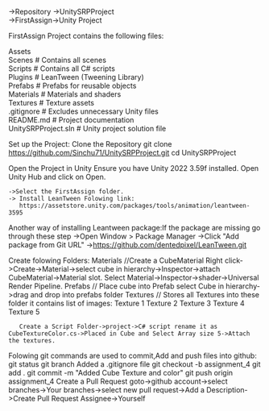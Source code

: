    ->Repository ->UnitySRPProject  
   ->FirstAssign->Unity Project
   
FirstAssign Project contains the following files:

  Assets  
  Scenes        # Contains all scenes  
  Scripts       # Contains all C# scripts  
  Plugins       # LeanTween (Tweening Library)  
  Prefabs       # Prefabs for reusable objects  
  Materials     # Materials and shaders  
  Textures      # Texture assets  
 .gitignore     # Excludes unnecessary Unity files  
  README.md     # Project documentation  
  UnitySRPProject.sln  # Unity project solution file  
 
 Set up the Project:
   Clone the Repository
      git clone https://github.com/Sinchu71/UnitySRPProject.git
      cd UnitySRPProject

Open the Project in Unity
     Ensure you have Unity 2022 3.59f installed.
     Open Unity Hub and click on Open.

    ->Select the FirstAssign folder.
    -> Install LeanTween Folowing link:
       https://assetstore.unity.com/packages/tools/animation/leantween-3595
    
    
 Another way of installing Leantween package:If the package are missing go through these step
      ->Open Window > Package Manager
      ->Click "Add package from Git URL"
      ->https://github.com/dentedpixel/LeanTween.git

 Create folowing Folders:
     Materials //Create a CubeMaterial 
        Right click->Create->Material->select cube in hierarchy->Inspector->attach CubeMaterial->Material slot.
        Select Material->Inspector->shader->Universal Render Pipeline.
     Prefabs // Place cube into Prefab
        select Cube in hierarchy->drag and drop into prefabs folder
     Textures // Stores all Textures into these folder
         it contains list of images: Texture 1 
                                     Texture 2
                                     Texture 3
                                     Texture 4
                                     Texture 5

       Create a Script Folder->project->C# script rename it as CubeTextureColor.cs->Placed in Cube and Select Array size 5->Attach the textures.
       
Folowing git commands are used to commit,Add and push files into github:
     git status
     git branch
     Added a .gitignore file
     git checkout -b assignment_4
     git add .
     git commit -m "Added Cube Texture and color"
     git push origin assignment_4
     Create a Pull Request 
          goto->github account->select branches->Your branches->select new pull request->Add a Description->Create Pull Request
          Assignee->Yourself
